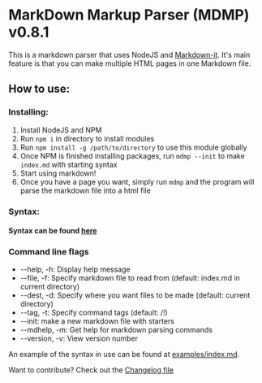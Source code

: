 # MarkDown Markup Parser (MDMP) v0.8.1
This is a markdown parser that uses NodeJS and [Markdown-it](https://github.com/markdown-it/markdown-it). It's main feature is that you can make multiple HTML pages in one Markdown file.


## How to use:

### Installing:
1. Install NodeJS and NPM
1. Run `npm i` in directory to install modules
1. Run `npm install -g /path/to/directory` to use this module globally
1. Once NPM is finished installing packages, run `mdmp --init` to make `index.md` with starting syntax
1. Start using markdown!
1. Once you have a page you want, simply run `mdmp` and the program will parse the markdown file into a html file

### Syntax:
#### Syntax can be found [here](syntax.md)

### Command line flags
- --help, -h: Display help message
- --file, -f: Specify markdown file to read from (default: index.md in current directory)
- --dest, -d: Specify where you want files to be made (default: current directory)
- --tag, -t: Specify command tags (default: /!)
- --init: make a new markdown file with starters
- --mdhelp, -m: Get help for markdown parsing commands
- --version, -v: View version number

An example of the syntax in use can be found at [examples/index.md](https://raw.githubusercontent.com/trevor34/markdown-website-builder/master/examples/index.md).

Want to contribute? Check out the [Changelog file](CHANGELOG.md)
